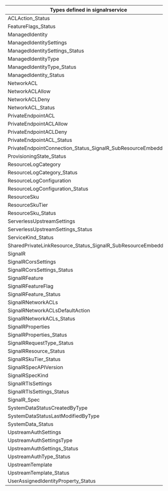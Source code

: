 | Types defined in signalrservice                              | v1alpha1api20211001 |
|--------------------------------------------------------------|---------------------|
| ACLAction_Status                                             | v1alpha1api20211001 |
| FeatureFlags_Status                                          | v1alpha1api20211001 |
| ManagedIdentity                                              | v1alpha1api20211001 |
| ManagedIdentitySettings                                      | v1alpha1api20211001 |
| ManagedIdentitySettings_Status                               | v1alpha1api20211001 |
| ManagedIdentityType                                          | v1alpha1api20211001 |
| ManagedIdentityType_Status                                   | v1alpha1api20211001 |
| ManagedIdentity_Status                                       | v1alpha1api20211001 |
| NetworkACL                                                   | v1alpha1api20211001 |
| NetworkACLAllow                                              | v1alpha1api20211001 |
| NetworkACLDeny                                               | v1alpha1api20211001 |
| NetworkACL_Status                                            | v1alpha1api20211001 |
| PrivateEndpointACL                                           | v1alpha1api20211001 |
| PrivateEndpointACLAllow                                      | v1alpha1api20211001 |
| PrivateEndpointACLDeny                                       | v1alpha1api20211001 |
| PrivateEndpointACL_Status                                    | v1alpha1api20211001 |
| PrivateEndpointConnection_Status_SignalR_SubResourceEmbedded | v1alpha1api20211001 |
| ProvisioningState_Status                                     | v1alpha1api20211001 |
| ResourceLogCategory                                          | v1alpha1api20211001 |
| ResourceLogCategory_Status                                   | v1alpha1api20211001 |
| ResourceLogConfiguration                                     | v1alpha1api20211001 |
| ResourceLogConfiguration_Status                              | v1alpha1api20211001 |
| ResourceSku                                                  | v1alpha1api20211001 |
| ResourceSkuTier                                              | v1alpha1api20211001 |
| ResourceSku_Status                                           | v1alpha1api20211001 |
| ServerlessUpstreamSettings                                   | v1alpha1api20211001 |
| ServerlessUpstreamSettings_Status                            | v1alpha1api20211001 |
| ServiceKind_Status                                           | v1alpha1api20211001 |
| SharedPrivateLinkResource_Status_SignalR_SubResourceEmbedded | v1alpha1api20211001 |
| SignalR                                                      | v1alpha1api20211001 |
| SignalRCorsSettings                                          | v1alpha1api20211001 |
| SignalRCorsSettings_Status                                   | v1alpha1api20211001 |
| SignalRFeature                                               | v1alpha1api20211001 |
| SignalRFeatureFlag                                           | v1alpha1api20211001 |
| SignalRFeature_Status                                        | v1alpha1api20211001 |
| SignalRNetworkACLs                                           | v1alpha1api20211001 |
| SignalRNetworkACLsDefaultAction                              | v1alpha1api20211001 |
| SignalRNetworkACLs_Status                                    | v1alpha1api20211001 |
| SignalRProperties                                            | v1alpha1api20211001 |
| SignalRProperties_Status                                     | v1alpha1api20211001 |
| SignalRRequestType_Status                                    | v1alpha1api20211001 |
| SignalRResource_Status                                       | v1alpha1api20211001 |
| SignalRSkuTier_Status                                        | v1alpha1api20211001 |
| SignalRSpecAPIVersion                                        | v1alpha1api20211001 |
| SignalRSpecKind                                              | v1alpha1api20211001 |
| SignalRTlsSettings                                           | v1alpha1api20211001 |
| SignalRTlsSettings_Status                                    | v1alpha1api20211001 |
| SignalR_Spec                                                 | v1alpha1api20211001 |
| SystemDataStatusCreatedByType                                | v1alpha1api20211001 |
| SystemDataStatusLastModifiedByType                           | v1alpha1api20211001 |
| SystemData_Status                                            | v1alpha1api20211001 |
| UpstreamAuthSettings                                         | v1alpha1api20211001 |
| UpstreamAuthSettingsType                                     | v1alpha1api20211001 |
| UpstreamAuthSettings_Status                                  | v1alpha1api20211001 |
| UpstreamAuthType_Status                                      | v1alpha1api20211001 |
| UpstreamTemplate                                             | v1alpha1api20211001 |
| UpstreamTemplate_Status                                      | v1alpha1api20211001 |
| UserAssignedIdentityProperty_Status                          | v1alpha1api20211001 |
